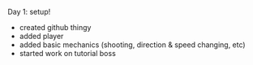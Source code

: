 Day 1: setup!
  - created github thingy
  - added player
  - added basic mechanics (shooting, direction & speed changing, etc)
  - started work on tutorial boss
